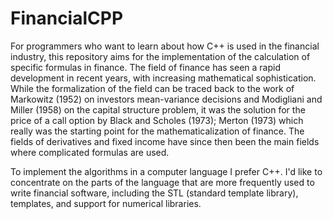 # FinancialCPP

For programmers who want to learn about how C++ is used in the financial industry, this repository aims for the implementation of the calculation of specific formulas in finance. The field of finance has seen a rapid development in recent years, with increasing mathematical sophistication. While the formalization
of the field can be traced back to the work of Markowitz (1952) on investors mean-variance decisions and Modigliani and Miller (1958) on the capital structure problem, it was the solution for the price of
a call option by Black and Scholes (1973); Merton (1973) which really was the starting point for the mathematicalization of finance. The fields of derivatives and fixed income have since then been the main
fields where complicated formulas are used. 

To implement the algorithms in a computer language I prefer C++. I'd like to concentrate on the parts of the language that are more frequently used to write financial software,
including the STL (standard template library), templates, and support for numerical libraries.
